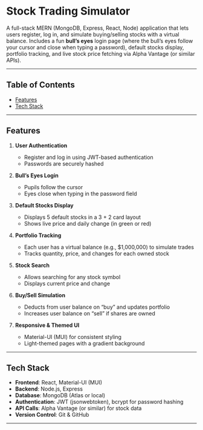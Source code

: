 # Stock Trading Simulator

A full-stack MERN (MongoDB, Express, React, Node) application that lets users register, log in, and simulate buying/selling stocks with a virtual balance. Includes a fun **bull’s eyes** login page (where the bull’s eyes follow your cursor and close when typing a password), default stocks display, portfolio tracking, and live stock price fetching via Alpha Vantage (or similar APIs).

---

## Table of Contents

- [Features](#features)
- [Tech Stack](#tech-stack)

---

## Features

1. **User Authentication**  
   - Register and log in using JWT-based authentication  
   - Passwords are securely hashed

2. **Bull’s Eyes Login**  
   - Pupils follow the cursor  
   - Eyes close when typing in the password field

3. **Default Stocks Display**  
   - Displays 5 default stocks in a 3 + 2 card layout  
   - Shows live price and daily change (in green or red)

4. **Portfolio Tracking**  
   - Each user has a virtual balance (e.g., $1,000,000) to simulate trades  
   - Tracks quantity, price, and changes for each owned stock

5. **Stock Search**  
   - Allows searching for any stock symbol  
   - Displays current price and change

6. **Buy/Sell Simulation**  
   - Deducts from user balance on “buy” and updates portfolio  
   - Increases user balance on “sell” if shares are owned

7. **Responsive & Themed UI**  
   - Material-UI (MUI) for consistent styling  
   - Light-themed pages with a gradient background

---

## Tech Stack

- **Frontend**: React, Material-UI (MUI)  
- **Backend**: Node.js, Express  
- **Database**: MongoDB (Atlas or local)  
- **Authentication**: JWT (jsonwebtoken), bcrypt for password hashing  
- **API Calls**: Alpha Vantage (or similar) for stock data  
- **Version Control**: Git & GitHub

---


